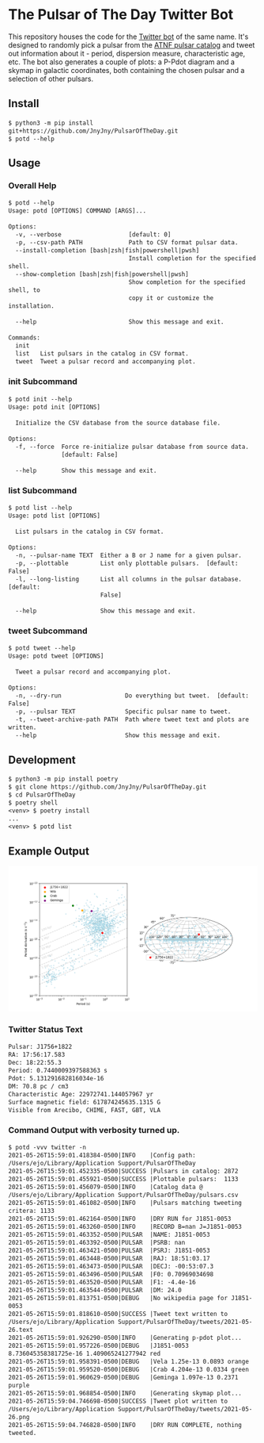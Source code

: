 # The Pulsar of The Day Twitter Bot

This repository houses the code for the [Twitter bot][0] of the same
name. It's designed to randomly pick a pulsar from the [ATNF pulsar
catalog][1] and tweet out information about it - period, dispersion
measure, characteristic age, etc. The bot also generates a couple of
plots: a P-Pdot diagram and a skymap in galactic coordinates, both
containing the chosen pulsar and a selection of other pulsars.


## Install

``` console
$ python3 -m pip install git+https://github.com/JnyJny/PulsarOfTheDay.git
$ potd --help
```

## Usage

### Overall Help
``` console
$ potd --help
Usage: potd [OPTIONS] COMMAND [ARGS]...

Options:
  -v, --verbose                   [default: 0]
  -p, --csv-path PATH             Path to CSV format pulsar data.
  --install-completion [bash|zsh|fish|powershell|pwsh]
                                  Install completion for the specified shell.
  --show-completion [bash|zsh|fish|powershell|pwsh]
                                  Show completion for the specified shell, to
                                  copy it or customize the installation.

  --help                          Show this message and exit.

Commands:
  init
  list   List pulsars in the catalog in CSV format.
  tweet  Tweet a pulsar record and accompanying plot.
```

### init Subcommand

```
$ potd init --help
Usage: potd init [OPTIONS]

  Initialize the CSV database from the source database file.

Options:
  -f, --force  Force re-initialize pulsar database from source data.
               [default: False]

  --help       Show this message and exit.
```

### list Subcommand
```
$ potd list --help
Usage: potd list [OPTIONS]

  List pulsars in the catalog in CSV format.

Options:
  -n, --pulsar-name TEXT  Either a B or J name for a given pulsar.
  -p, --plottable         List only plottable pulsars.  [default: False]
  -l, --long-listing      List all columns in the pulsar database.  [default:
                          False]

  --help                  Show this message and exit.
```

### tweet Subcommand
```
$ potd tweet --help
Usage: potd tweet [OPTIONS]

  Tweet a pulsar record and accompanying plot.

Options:
  -n, --dry-run                  Do everything but tweet.  [default: False]
  -p, --pulsar TEXT              Specific pulsar name to tweet.
  -t, --tweet-archive-path PATH  Path where tweet text and plots are written.
  --help                         Show this message and exit.
```

## Development

```console
$ python3 -m pip install poetry
$ git clone https://github.com/JnyJny/PulsarOfTheDay.git
$ cd PulsarOfTheDay
$ poetry shell
<venv> $ poetry install
...
<venv> $ potd list
```

## Example Output

![J1846-0749][PLOT]

### Twitter Status Text
```
Pulsar: J1756+1822
RA: 17:56:17.583
Dec: 18:22:55.3
Period: 0.7440009397588363 s
Pdot: 5.131291682816034e-16
DM: 70.8 pc / cm3
Characteristic Age: 22972741.144057967 yr
Surface magnetic field: 617874245635.1315 G
Visible from Arecibo, CHIME, FAST, GBT, VLA
```

### Command Output with verbosity turned up.
```console
$ potd -vvv twitter -n
2021-05-26T15:59:01.418384-0500|INFO    |Config path: /Users/ejo/Library/Application Support/PulsarOfTheDay
2021-05-26T15:59:01.452335-0500|SUCCESS |Pulsars in catalog: 2872
2021-05-26T15:59:01.455921-0500|SUCCESS |Plottable pulsars:  1133
2021-05-26T15:59:01.456079-0500|INFO    |Catalog data @ /Users/ejo/Library/Application Support/PulsarOfTheDay/pulsars.csv
2021-05-26T15:59:01.461082-0500|INFO    |Pulsars matching tweeting critera: 1133
2021-05-26T15:59:01.462164-0500|INFO    |DRY RUN for J1851-0053
2021-05-26T15:59:01.463260-0500|INFO    |RECORD B=nan J=J1851-0053
2021-05-26T15:59:01.463352-0500|PULSAR  |NAME: J1851-0053
2021-05-26T15:59:01.463392-0500|PULSAR  |PSRB: nan
2021-05-26T15:59:01.463421-0500|PULSAR  |PSRJ: J1851-0053
2021-05-26T15:59:01.463448-0500|PULSAR  |RAJ: 18:51:03.17
2021-05-26T15:59:01.463473-0500|PULSAR  |DECJ: -00:53:07.3
2021-05-26T15:59:01.463496-0500|PULSAR  |F0: 0.70969034698
2021-05-26T15:59:01.463520-0500|PULSAR  |F1: -4.4e-16
2021-05-26T15:59:01.463544-0500|PULSAR  |DM: 24.0
2021-05-26T15:59:01.813751-0500|DEBUG   |No wikipedia page for J1851-0053
2021-05-26T15:59:01.818610-0500|SUCCESS |Tweet text written to /Users/ejo/Library/Application Support/PulsarOfTheDay/tweets/2021-05-26.text
2021-05-26T15:59:01.926290-0500|INFO    |Generating p-pdot plot...
2021-05-26T15:59:01.957226-0500|DEBUG   |J1851-0053 8.736045358381725e-16 1.409065241277942 red
2021-05-26T15:59:01.958391-0500|DEBUG   |Vela 1.25e-13 0.0893 orange
2021-05-26T15:59:01.959520-0500|DEBUG   |Crab 4.204e-13 0.0334 green
2021-05-26T15:59:01.960629-0500|DEBUG   |Geminga 1.097e-13 0.2371 purple
2021-05-26T15:59:01.968854-0500|INFO    |Generating skymap plot...
2021-05-26T15:59:04.746698-0500|SUCCESS |Tweet plot written to /Users/ejo/Library/Application Support/PulsarOfTheDay/tweets/2021-05-26.png
2021-05-26T15:59:04.746828-0500|INFO    |DRY RUN COMPLETE, nothing tweeted.
```


[0]: https://twitter.com/PulsarOfTheDay
[1]: https://www.atnf.csiro.au/research/pulsar/psrcat/
[PLOT]: https://github.com/JnyJny/PulsarOfTheDay/blob/f2a56492cce8219233eb3338d27b92c7930fbf40/example/2021-05-26.png
